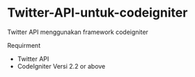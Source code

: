 # Twitter-API-untuk-codeigniter
Twitter API menggunakan framework codeigniter

Requirment
- Twitter API
- CodeIgniter Versi 2.2 or above
